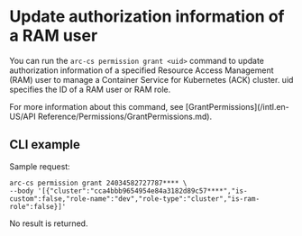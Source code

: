 # Update authorization information of a RAM user

You can run the `arc-cs permission grant <uid>` command to update authorization information of a specified Resource Access Management \(RAM\) user to manage a Container Service for Kubernetes \(ACK\) cluster. uid specifies the ID of a RAM user or RAM role.

For more information about this command, see [GrantPermissions](/intl.en-US/API Reference/Permissions/GrantPermissions.md).

## CLI example

Sample request:

```
arc-cs permission grant 24034582727787**** \
--body '[{"cluster":"cca4bbb9654954e84a3182d89c57****","is-custom":false,"role-name":"dev","role-type":"cluster","is-ram-role":false}]'
```

No result is returned.

